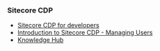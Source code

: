 ### Sitecore CDP

- [Sitecore CDP for developers](https://doc.sitecore.com/cdp/en/developers/api/index-en.html)
- [Introduction to Sitecore CDP - Managing Users](https://doc.sitecore.com/cdp/en/users/sitecore-cdp/introduction-to-sitecore-cdp.html)
- [Knowledge Hub](https://sitecore.cdpknowledgehub.com/docs)
